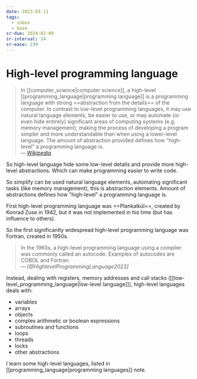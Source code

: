 ```yaml
---
date: 2023-03-11
tags:
  - inbox
  - base
sr-due: 2024-02-09
sr-interval: 14
sr-ease: 239
---
```

# High-level programming language

> In [[computer_science|computer science]], a high-level
> [[programming_language|programming language]] is a programming language with
> strong ==abstraction from the details== of the computer. In contrast to
> low-level programming languages, it may use natural language elements, be
> easier to use, or may automate (or even hide entirely) significant areas of
> computing systems (e.g. memory management), making the process of developing a
> program simpler and more understandable than when using a lower-level
> language. The amount of abstraction provided defines how "high-level" a
> programming language is.\
> — <cite>[Wikipedia](https://en.wikipedia.org/wiki/High-level_programming_language)</cite>

So high-level language hide some low-level details and provide more high-level
abstractions. Which can make programming easier to write code.

So simplify can be used natural language elements, automating significant tasks
(like memory management), this is abstraction elements. Amount of abstractions
defines how "high-level" a programming language is.

First high-level programming language was ==Plankalkül==, created by Konrad Zuse
in 1942, but it was not implemented in his time (but has influence to others).

So the first significantly widespread high-level programming language was
Fortran, created in 1950s.

> In the 1960s, a high-level programming language using a compiler was commonly
> called an autocode. Examples of autocodes are COBOL and Fortran.\
> — <cite>[@HighlevelProgrammingLanguage2023]</cite>

Instead, dealing with registers, memory addresses and call stacks
([[low-level_programming_language|low-level language]]), high-level languages
deals with:

- variables
- arrays
- objects
- complex arithmetic or boolean expressions
- subroutines and functions
- loops
- threads
- locks
- other abstractions

I learn some high-level languages, listed in
[[programming_language|programming languages]] note.
